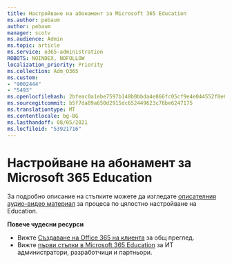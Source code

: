 ```yaml
---
title: Настройване на абонамент за Microsoft 365 Education
ms.author: pebaum
author: pebaum
manager: scotv
ms.audience: Admin
ms.topic: article
ms.service: o365-administration
ROBOTS: NOINDEX, NOFOLLOW
localization_priority: Priority
ms.collection: Adm_O365
ms.custom:
- "9002444"
- "5493"
ms.openlocfilehash: 2bfeac0a1ebe7597b148b0bbda4e866fc05cf9e4e044552f8e6fa0f4227df736
ms.sourcegitcommit: b5f7da89a650d2915dc652449623c78be6247175
ms.translationtype: MT
ms.contentlocale: bg-BG
ms.lasthandoff: 08/05/2021
ms.locfileid: "53921716"
---
```

# <a name="set-up-a-microsoft-365-education-subscription"></a>Настройване на абонамент за Microsoft 365 Education

За подробно описание на стъпките можете да изгледате [описателния аудио-видео материал](https://aka.ms/M365EduSetup) за процеса по цялостно настройване на Education.

**Повече чудесни ресурси**

- Вижте [Създаване на Office 365 на клиента](https://docs.microsoft.com/microsoft-365/education/deploy/create-your-office-365-tenant) за общ преглед.
- Вижте [първи стъпки в Microsoft 365 Education](https://docs.microsoft.com/education/) за ИТ администратори, разработчици и партньори.